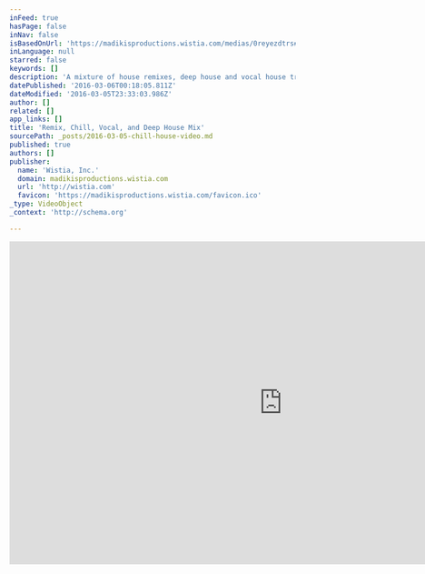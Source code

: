 ```yaml
---
inFeed: true
hasPage: false
inNav: false
isBasedOnUrl: 'https://madikisproductions.wistia.com/medias/0reyezdtrs#'
inLanguage: null
starred: false
keywords: []
description: 'A mixture of house remixes, deep house and vocal house tracks with different visuals throughout the mix.  Make sure to catch the special recap ending starting at 1:04:00'
datePublished: '2016-03-06T00:18:05.811Z'
dateModified: '2016-03-05T23:33:03.986Z'
author: []
related: []
app_links: []
title: 'Remix, Chill, Vocal, and Deep House Mix'
sourcePath: _posts/2016-03-05-chill-house-video.md
published: true
authors: []
publisher:
  name: 'Wistia, Inc.'
  domain: madikisproductions.wistia.com
  url: 'http://wistia.com'
  favicon: 'https://madikisproductions.wistia.com/favicon.ico'
_type: VideoObject
_context: 'http://schema.org'

---
```

<iframe src="https://cdn.embedly.com/widgets/media.html?src=https%3A%2F%2Ffast.wistia.net%2Fembed%2Fiframe%2F0reyezdtrs%3Fplugin%255Bsocialbar-v1%255D%255Bon%255D%3Dfalse%26twitter%3Dtrue&amp;src_secure=1&amp;url=https%3A%2F%2Fmadikisproductions.wistia.com%2Fmedias%2F0reyezdtrs&amp;image=https%3A%2F%2Fembed-ssl.wistia.com%2Fdeliveries%2Fb53b248ffbcaa8fd57f8a9e38bbc5c9a2f632039.jpg%3Fimage_crop_resized%3D960x540&amp;key=b7d04c9b404c499eba89ee7072e1c4f7&amp;type=text%2Fhtml&amp;schema=wistia" width="960" height="568" scrolling="no" frameborder="0" allowfullscreen="allowfullscreen" style=""></iframe>
